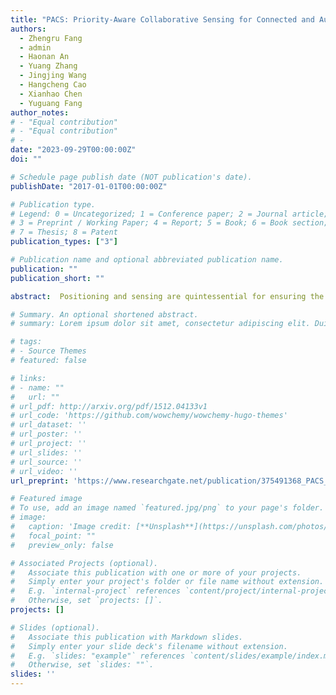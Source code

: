 ```yaml
---
title: "PACS: Priority-Aware Collaborative Sensing for Connected and Autonomous Vehicles"
authors: 
  - Zhengru Fang
  - admin
  - Haonan An
  - Yuang Zhang
  - Jingjing Wang
  - Hangcheng Cao
  - Xianhao Chen
  - Yuguang Fang
author_notes:
# - "Equal contribution"
# - "Equal contribution"
# - 
date: "2023-09-29T00:00:00Z"
doi: ""

# Schedule page publish date (NOT publication's date).
publishDate: "2017-01-01T00:00:00Z"

# Publication type.
# Legend: 0 = Uncategorized; 1 = Conference paper; 2 = Journal article;
# 3 = Preprint / Working Paper; 4 = Report; 5 = Book; 6 = Book section;
# 7 = Thesis; 8 = Patent
publication_types: ["3"]

# Publication name and optional abbreviated publication name.
publication: ""
publication_short: ""

abstract:  Positioning and sensing are quintessential for ensuring the safety and reliability of autonomous vehicles, where the Bird’s Eye View (BEV) has been employed to accurately capture spatial relationships among vehicles. However, recent advancements have identified inherent limitations with the BEV, particularly the blind spots. Collaborative sensing has emerged as a promising avenue to enhance sensing accuracy, leveraging data fusion from multiple vehicles through wireless channels. While the majority of extant collaborative sensing strategies adopt a fully connected graph predicated on fairness in transmission, these approaches often overlook the varying priorities of individual vehicles, influenced by channel states and sensing redundancy. Therefore, despite notable progress in the domain of collaborative sensing, current methodologies exhibit limitations, especially for data-intensive transmission under restricted channel capacity. To address these challenges, we introduce a novel Priority-Aware Collaborative Sensing (PACS) framework. This framework employs a BEV-match mechanism to discern the priority levels by computing the correlation between nearby Connected Autonomous Vehicles (CAVs) and the ego vehicle. By leveraging submodular optimization, we determine optimal transmission rates, link connectivity, and compression metrics. Additionally, a deep learning-based adaptive autoencoder is deployed, which modulates the image reconstruction quality under dynamic channel conditions. Experimental analysis underscores that PACS’s utility value and average precision of the Intersection over Union (AP@IoU) notably outperform the state-of-the-art algorithms and frameworks by 8.27% and 14.74%, respectively.

# Summary. An optional shortened abstract.
# summary: Lorem ipsum dolor sit amet, consectetur adipiscing elit. Duis posuere tellus ac convallis placerat. Proin tincidunt magna sed ex sollicitudin condimentum.

# tags:
# - Source Themes
# featured: false

# links:
# - name: ""
#   url: ""
# url_pdf: http://arxiv.org/pdf/1512.04133v1
# url_code: 'https://github.com/wowchemy/wowchemy-hugo-themes'
# url_dataset: ''
# url_poster: ''
# url_project: ''
# url_slides: ''
# url_source: ''
# url_video: ''
url_preprint: 'https://www.researchgate.net/publication/375491368_PACS_Priority-Aware_Collaborative_Sensing_for_Connected_and_Autonomous_Vehicles'

# Featured image
# To use, add an image named `featured.jpg/png` to your page's folder. 
# image:
#   caption: 'Image credit: [**Unsplash**](https://unsplash.com/photos/jdD8gXaTZsc)'
#   focal_point: ""
#   preview_only: false

# Associated Projects (optional).
#   Associate this publication with one or more of your projects.
#   Simply enter your project's folder or file name without extension.
#   E.g. `internal-project` references `content/project/internal-project/index.md`.
#   Otherwise, set `projects: []`.
projects: []

# Slides (optional).
#   Associate this publication with Markdown slides.
#   Simply enter your slide deck's filename without extension.
#   E.g. `slides: "example"` references `content/slides/example/index.md`.
#   Otherwise, set `slides: ""`.
slides: ''
---
```


<!-- {{% callout note %}}
Click the *Cite* button above to demo the feature to enable visitors to import publication metadata into their reference management software.
{{% /callout %}}

{{% callout note %}}
Create your slides in Markdown - click the *Slides* button to check out the example.
{{% /callout %}}

Supplementary notes can be added here, including [code, math, and images](https://wowchemy.com/docs/writing-markdown-latex/). -->
